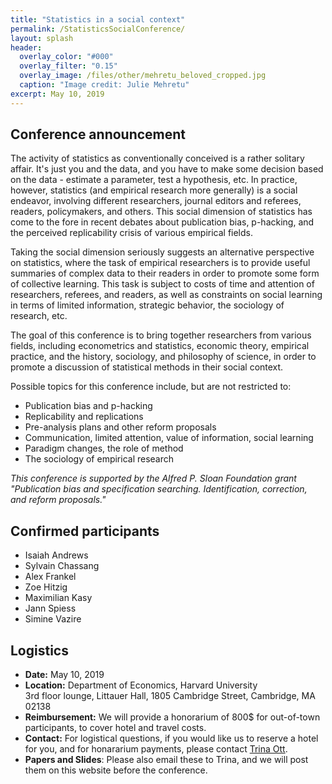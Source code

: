 ```yaml
---
title: "Statistics in a social context"
permalink: /StatisticsSocialConference/
layout: splash
header:
  overlay_color: "#000"
  overlay_filter: "0.15"
  overlay_image: /files/other/mehretu_beloved_cropped.jpg
  caption: "Image credit: Julie Mehretu"
excerpt: May 10, 2019
---
```



## Conference announcement
The activity of statistics as conventionally conceived is a rather solitary affair. It's just you and the data, and you have to make some decision based on the data - estimate a parameter, test a hypothesis, etc.
In practice, however, statistics (and empirical research more generally) is a social endeavor, involving different researchers, journal editors and referees, readers, policymakers, and others.
This social dimension of statistics has come to the fore in recent debates about publication bias, p-hacking, and the perceived replicability crisis of various empirical fields.

Taking the social dimension seriously suggests an alternative perspective on statistics, where the task of empirical researchers is to provide useful summaries of complex data to their readers in order to promote some form of collective learning. This task is subject to costs of time and attention of researchers, referees, and readers, as well as constraints on social learning in terms of limited information, strategic behavior, the sociology of research, etc.

The goal of this conference is to bring together researchers from various fields, including econometrics and statistics, economic theory, empirical practice, and the history, sociology, and philosophy of science, in order to promote a discussion of statistical methods in their social context.


Possible topics for this conference include, but are not restricted to:
* Publication bias and p-hacking
* Replicability and replications
* Pre-analysis plans and other reform proposals
* Communication, limited attention, value of information, social learning
* Paradigm changes, the role of method
* The sociology of empirical research


*This conference is supported by the Alfred P. Sloan Foundation grant "Publication bias and specification searching. Identification, correction, and reform proposals."*

## Confirmed participants
* Isaiah Andrews
* Sylvain Chassang
* Alex Frankel
* Zoe Hitzig
* Maximilian Kasy
* Jann Spiess
* Simine Vazire


## Logistics
* **Date:** May 10, 2019
* **Location:** Department of Economics, Harvard University  
  3rd floor lounge, Littauer Hall, 1805 Cambridge Street, Cambridge, MA 02138
* **Reimbursement:** We will provide a honorarium of 800$ for out-of-town participants, to cover hotel and travel costs.
* **Contact:** For logistical questions, if you would like us to reserve a hotel for you, and for honararium payments, please contact [Trina Ott](mailto:ott@fas.harvard.edu).
* **Papers and Slides**: Please also email these to Trina, and we will post them on this website before the conference.






